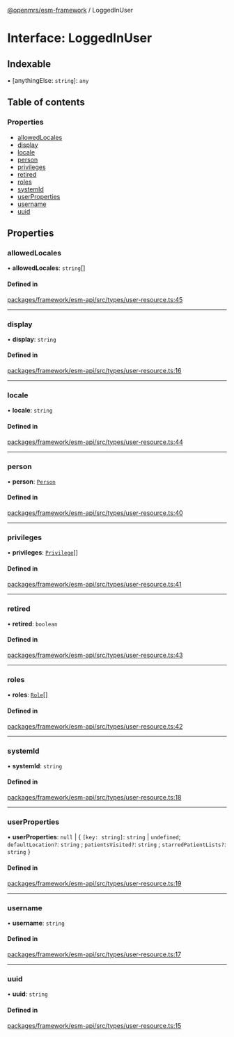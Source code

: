 [@openmrs/esm-framework](../API.md) / LoggedInUser

# Interface: LoggedInUser

## Indexable

▪ [anythingElse: `string`]: `any`

## Table of contents

### Properties

- [allowedLocales](LoggedInUser.md#allowedlocales)
- [display](LoggedInUser.md#display)
- [locale](LoggedInUser.md#locale)
- [person](LoggedInUser.md#person)
- [privileges](LoggedInUser.md#privileges)
- [retired](LoggedInUser.md#retired)
- [roles](LoggedInUser.md#roles)
- [systemId](LoggedInUser.md#systemid)
- [userProperties](LoggedInUser.md#userproperties)
- [username](LoggedInUser.md#username)
- [uuid](LoggedInUser.md#uuid)

## Properties

### allowedLocales

• **allowedLocales**: `string`[]

#### Defined in

[packages/framework/esm-api/src/types/user-resource.ts:45](https://github.com/its-kios09/openmrs-esm-core/blob/main/packages/framework/esm-api/src/types/user-resource.ts#L45)

___

### display

• **display**: `string`

#### Defined in

[packages/framework/esm-api/src/types/user-resource.ts:16](https://github.com/its-kios09/openmrs-esm-core/blob/main/packages/framework/esm-api/src/types/user-resource.ts#L16)

___

### locale

• **locale**: `string`

#### Defined in

[packages/framework/esm-api/src/types/user-resource.ts:44](https://github.com/its-kios09/openmrs-esm-core/blob/main/packages/framework/esm-api/src/types/user-resource.ts#L44)

___

### person

• **person**: [`Person`](Person.md)

#### Defined in

[packages/framework/esm-api/src/types/user-resource.ts:40](https://github.com/its-kios09/openmrs-esm-core/blob/main/packages/framework/esm-api/src/types/user-resource.ts#L40)

___

### privileges

• **privileges**: [`Privilege`](Privilege.md)[]

#### Defined in

[packages/framework/esm-api/src/types/user-resource.ts:41](https://github.com/its-kios09/openmrs-esm-core/blob/main/packages/framework/esm-api/src/types/user-resource.ts#L41)

___

### retired

• **retired**: `boolean`

#### Defined in

[packages/framework/esm-api/src/types/user-resource.ts:43](https://github.com/its-kios09/openmrs-esm-core/blob/main/packages/framework/esm-api/src/types/user-resource.ts#L43)

___

### roles

• **roles**: [`Role`](Role.md)[]

#### Defined in

[packages/framework/esm-api/src/types/user-resource.ts:42](https://github.com/its-kios09/openmrs-esm-core/blob/main/packages/framework/esm-api/src/types/user-resource.ts#L42)

___

### systemId

• **systemId**: `string`

#### Defined in

[packages/framework/esm-api/src/types/user-resource.ts:18](https://github.com/its-kios09/openmrs-esm-core/blob/main/packages/framework/esm-api/src/types/user-resource.ts#L18)

___

### userProperties

• **userProperties**: ``null`` \| { `[key: string]`: `string` \| `undefined`; `defaultLocation?`: `string` ; `patientsVisited?`: `string` ; `starredPatientLists?`: `string`  }

#### Defined in

[packages/framework/esm-api/src/types/user-resource.ts:19](https://github.com/its-kios09/openmrs-esm-core/blob/main/packages/framework/esm-api/src/types/user-resource.ts#L19)

___

### username

• **username**: `string`

#### Defined in

[packages/framework/esm-api/src/types/user-resource.ts:17](https://github.com/its-kios09/openmrs-esm-core/blob/main/packages/framework/esm-api/src/types/user-resource.ts#L17)

___

### uuid

• **uuid**: `string`

#### Defined in

[packages/framework/esm-api/src/types/user-resource.ts:15](https://github.com/its-kios09/openmrs-esm-core/blob/main/packages/framework/esm-api/src/types/user-resource.ts#L15)
